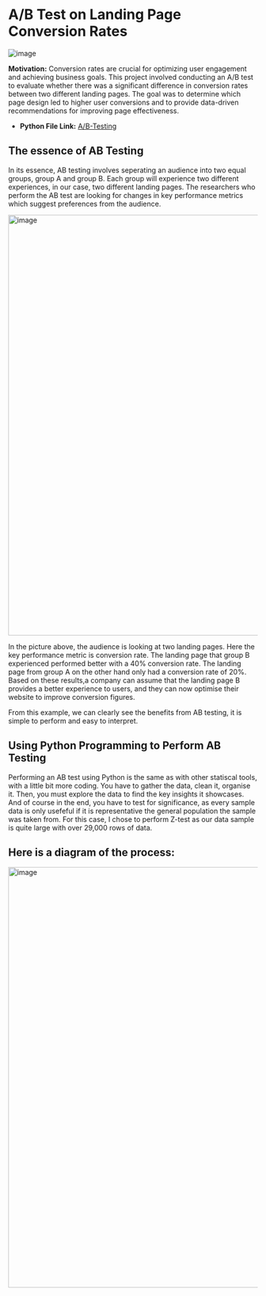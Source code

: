 # **A/B Test on Landing Page Conversion Rates**

![image](https://github.com/user-attachments/assets/940b1284-614f-4181-9c8f-6e4057e8723d)

**Motivation:** Conversion rates are crucial for optimizing user engagement and achieving business goals. 
This project involved conducting an A/B test to evaluate whether there was a significant difference in conversion rates between 
two different landing pages. The goal was to determine which page design led to higher user conversions and to provide data-driven 
recommendations for improving page effectiveness.

- **Python File Link:**
  [A/B-Testing](https://github.com/Tris123FC/Portfolio/blob/main/3_ab_test/ab-testing-new-page-conversion.ipynb)

## **The essence of AB Testing**

In its essence, AB testing involves seperating an audience into two equal groups, group A and group B. Each group will experience two different experiences, in our case, two different landing pages.
The researchers who perform the AB test are looking for changes in key performance metrics which suggest preferences from the audience.

<img width="850" alt="image" src="https://github.com/user-attachments/assets/0ec4966c-0448-49b3-91fe-4f8d8d87fb6d">

In the picture above, the audience is looking at two landing pages. Here the key performance metric is conversion rate.
The landing page that group B experienced performed better with a 40% conversion rate. The landing page from group A on the other hand only had a conversion rate of 20%.
Based on these results,a company can assume that the landing page B provides a better experience to users, and they can now optimise their website to improve conversion figures.

From this example, we can clearly see the benefits from AB testing, it is simple to perform and easy to interpret.

## **Using Python Programming to Perform AB Testing**

Performing an AB test using Python is the same as with other statiscal tools, with a little bit more coding.
You have to gather the data, clean it, organise it. Then, you must explore the data to find the key insights it showcases. 
And of course in the end, you have to test for significance, as every sample data is only usefeful if it is representative the general population the sample was taken from.
For this case, I chose to perform Z-test as our data sample is quite large with over 29,000 rows of data.

## **Here is a diagram of the process:**

<img width="850" alt="image" src="https://github.com/user-attachments/assets/ebb2d7cd-d213-4935-9a87-9d2a332cbe87">
